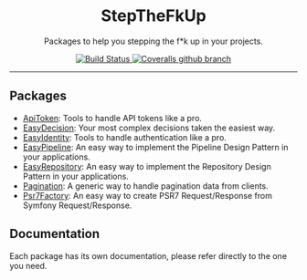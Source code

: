 <div align="center">
    <h1>StepTheFkUp</h1>
    <p>Packages to help you stepping the f*k up in your projects.</p>
    <p>
        <a href="https://travis-ci.org/StepTheFkUp/StepTheFkUp" target="_blank">
            <img alt="Build Status" src="https://img.shields.io/travis/StepTheFkUp/StepTheFkUp/master.svg">
        </a>
        <a href="https://coveralls.io/github/StepTheFkUp/StepTheFkUp" target="_blank">
            <img alt="Coveralls github branch" src="https://img.shields.io/coveralls/github/StepTheFkUp/StepTheFkUp/master.svg">
        </a>
    </p>
</div>

---

## Packages

- [ApiToken](https://github.com/StepTheFkUp/ApiToken): Tools to handle API tokens like a pro.
- [EasyDecision](https://github.com/StepTheFkUp/EasyDecision): Your most complex decisions taken the easiest way.
- [EasyIdentity](https://github.com/StepTheFkUp/EasyIdentity): Tools to handle authentication like a pro.
- [EasyPipeline](https://github.com/StepTheFkUp/EasyPipeline): An easy way to implement the Pipeline Design Pattern in your applications.
- [EasyRepository](https://github.com/StepTheFkUp/EasyRepository): An easy way to implement the Repository Design Pattern in your applications.
- [Pagination](https://github.com/StepTheFkUp/Pagination): A generic way to handle pagination data from clients.
- [Psr7Factory](https://github.com/StepTheFkUp/Psr7Factory): An easy way to create PSR7 Request/Response from Symfony Request/Response.

## Documentation

Each package has its own documentation, please refer directly to the one you need.